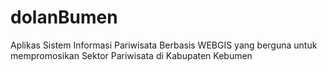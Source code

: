 ﻿# dolanBumen

 Aplikas Sistem Informasi Pariwisata Berbasis WEBGIS yang berguna untuk mempromosikan Sektor Pariwisata di Kabupaten Kebumen
